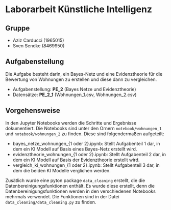 # Laborarbeit Künstliche Intelligenz

## Gruppe
- Aziz Carducci (1965015)
- Sven Sendke (8469950)

## Aufgabenstellung
Die Aufgabe besteht darin, ein Bayes-Netz und eine Evidenztheorie für die Bewertung von Wohnungen zu erstellen und diese dann zu vergleichen.
- Aufgabenstellung: **PE_2** (Bayes Netze und Evidenztheorie)
- Datensätze: **PE_2_1** (Wohnungen_1.csv, Wohnungen_2.csv)

## Vorgehensweise
In den Jupyter Notebooks werden die Schritte und Ergebnisse dokumentiert. Die Notebooks sind unter den Ornern `notebook/wohnungen_1` und `notebook/wohnungen_2` zu finden. Diese sind folgendermaßen aufgeteilt:
- bayes_netze_wohnungen_{1 oder 2}.ipynb: Stellt Aufgabenteil 1 dar, in dem ein KI Modell auf Basis eines Bayes-Netz erstellt wird.
- evidenztheorie_wohnungen_{1 oder 2}.ipynb: Stellt Aufgabenteil 2 dar, in dem ein KI Modell auf Basis der Evidenztheorie erstellt wird.
- vergleich_ki_wohnungen_{1 oder 2}.ipynb: Stellt Aufgabenteil 3 dar, in dem die beiden KI Modelle verglichen werden.

Zusätlich wurde eine pyton package `data_cleaning` erstellt, die die Datenbereinigungsfunktionen enthält. Es wurde diese erstellt, denn die Datenbereinigungsfunktionen werden in den verschiedenen Notebooks mehrmals verwendet. Die Funktionen sind in der Datei `data_cleaning/data_cleaning.py` zu finden.
